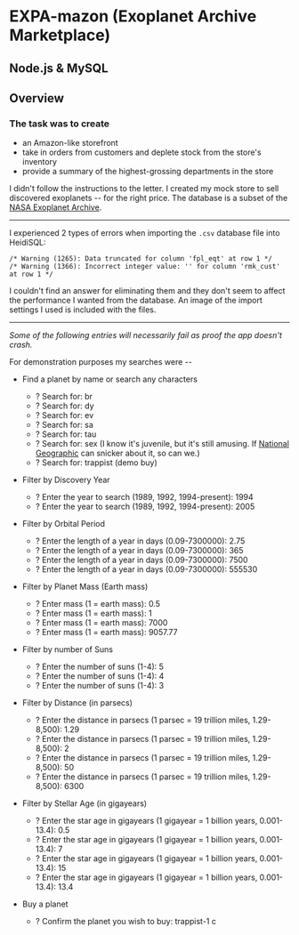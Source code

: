 # EXPA-mazon (Exoplanet Archive Marketplace)

## Node.js & MySQL

## Overview

### The task was to create 
* an Amazon-like storefront
* take in orders from customers and deplete stock from the store's inventory
* provide a summary of the highest-grossing departments in the store

I didn't follow the instructions to the letter. I created my mock store to sell discovered exoplanets -- for the right price. The database is a subset of the [NASA Exoplanet Archive](https://exoplanetarchive.ipac.caltech.edu/cgi-bin/TblView/nph-tblView?app=ExoTbls&config=compositepars).

- - -

I experienced 2 types of errors when importing the `.csv` database file into HeidiSQL:
```
/* Warning (1265): Data truncated for column 'fpl_eqt' at row 1 */
/* Warning (1366): Incorrect integer value: '' for column 'rmk_cust' at row 1 */
```

I couldn't find an answer for eliminating them and they don't seem to affect the performance I wanted from the database. An image of the import settings I used is included with the files.

- - -

_Some of the following entries will necessarily fail as proof the app doesn't crash._

For demonstration purposes my searches were --

* Find a planet by name or search any characters
  * ? Search for: br
  * ? Search for: dy
  * ? Search for: ev
  * ? Search for: sa
  * ? Search for: tau
  * ? Search for: sex (I know it's juvenile, but it's still amusing. If [National Geographic](https://blog.nationalgeographic.org/2010/08/10/sex-c-new-planet-discovered/) can snicker about it, so can we.)
  * ? Search for: trappist (demo buy)

* Filter by Discovery Year
  * ? Enter the year to search (1989, 1992, 1994-present): 1994
  * ? Enter the year to search (1989, 1992, 1994-present): 2005

* Filter by Orbital Period
  * ? Enter the length of a year in days (0.09-7300000): 2.75
  * ? Enter the length of a year in days (0.09-7300000): 365
  * ? Enter the length of a year in days (0.09-7300000): 7500
  * ? Enter the length of a year in days (0.09-7300000): 555530

* Filter by Planet Mass (Earth mass)
  * ? Enter mass (1 = earth mass): 0.5
  * ? Enter mass (1 = earth mass): 1
  * ? Enter mass (1 = earth mass): 7000
  * ? Enter mass (1 = earth mass): 9057.77

* Filter by number of Suns
  * ? Enter the number of suns (1-4): 5
  * ? Enter the number of suns (1-4): 4
  * ? Enter the number of suns (1-4): 3

* Filter by Distance (in parsecs)
  * ? Enter the distance in parsecs (1 parsec = 19 trillion miles, 1.29-8,500): 1.29
  * ? Enter the distance in parsecs (1 parsec = 19 trillion miles, 1.29-8,500): 2
  * ? Enter the distance in parsecs (1 parsec = 19 trillion miles, 1.29-8,500): 50
  * ? Enter the distance in parsecs (1 parsec = 19 trillion miles, 1.29-8,500): 6300

* Filter by Stellar Age (in gigayears)
  * ? Enter the star age in gigayears (1 gigayear = 1 billion years, 0.001-13.4): 0.5
  * ? Enter the star age in gigayears (1 gigayear = 1 billion years, 0.001-13.4): 7
  * ? Enter the star age in gigayears (1 gigayear = 1 billion years, 0.001-13.4): 15
  * ? Enter the star age in gigayears (1 gigayear = 1 billion years, 0.001-13.4): 13.4

* Buy a planet
  * ? Confirm the planet you wish to buy: trappist-1 c

<!-- ### Add To Your Portfolio -->

<!-- After completing the homework please add the piece to your portfolio. Make sure to add a link to your updated portfolio in the comments section of your homework so the TAs can easily ensure you completed this step when they are grading the assignment. To receive an 'A' on any assignment, you must link to it from your portfolio. -->

